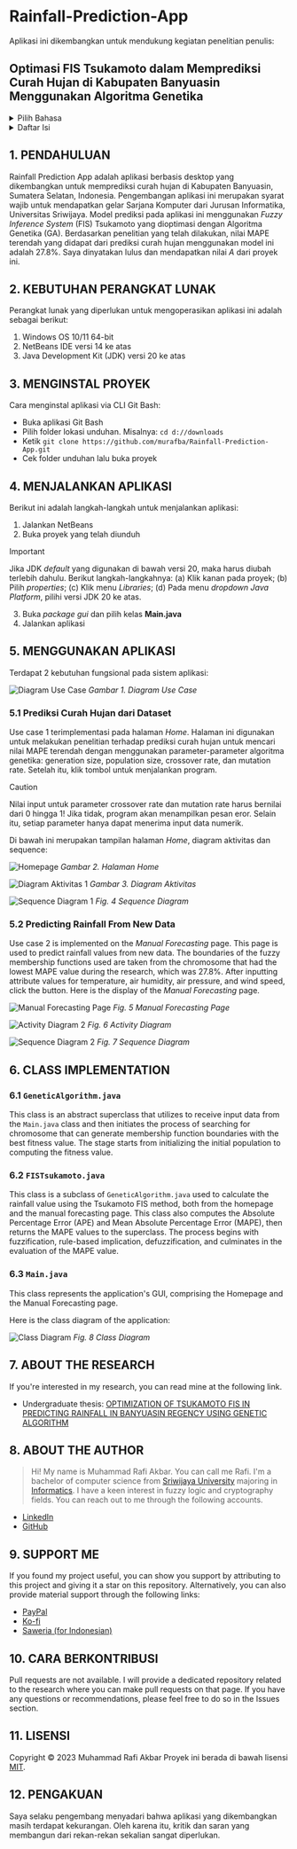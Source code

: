 # Rainfall-Prediction-App

Aplikasi ini dikembangkan untuk mendukung kegiatan penelitian penulis:
## Optimasi FIS Tsukamoto dalam Memprediksi Curah Hujan di Kabupaten Banyuasin Menggunakan Algoritma Genetika

<details>
  <summary>Pilih Bahasa</summary>
  <ul>
    <li>
      <a href="https://github.com/murafba/Rainfall-Prediction-App/blob/main/README-Indonesian.md">Bahasa Indonesia</a>
    </li>
    <li>
      <a href="https://github.com/murafba/Rainfall-Prediction-App/blob/main/README.md">English</a>
    </li>
  </ul>
</details>

<details>
  <summary>Daftar Isi</summary>
  <ul>
    <li>
      <a href="https://github.com/murafba/Rainfall-Prediction-App/blob/main/README.md#1-pendahuluan">1. PENDAHULUAN</a>
    </li>
    <li>
      <a href="https://github.com/murafba/Rainfall-Prediction-App/blob/main/README.md#2-kebutuhan-perangkat-lunak">2. KEBUTUHAN PERANGKAT LUNAK</a>
    </li>
    <li>
      <a href="https://github.com/murafba/Rainfall-Prediction-App/blob/main/README.md#3-menginstal-proyek">3. MENGINSTAL PROYEK</a>
    </li>
    <li>
      <a href="https://github.com/murafba/Rainfall-Prediction-App/blob/main/README.md#4-menjalankan-aplikasi">4. MENJALANKAN APLIKASI</a>
    </li>
    <li>
      <a href="https://github.com/murafba/Rainfall-Prediction-App/blob/main/README.md#5-menggunakan-aplikasi">5. MENGGUNAKAN APLIKASI</a>
      <ul>
        <li><a href="https://github.com/murafba/Rainfall-Prediction-App/blob/main/README.md#51-prediksi-curah-hujan-dari-dataset">5.1 Prediksi Curah Hujan dari Dataset</a></li>
        <li><a href="https://github.com/murafba/Rainfall-Prediction-App/blob/main/README.md#52-predicting-rainfall-from-new-data">5.2 Predicting Rainfall From New Data</a></li>
      </ul>
    </li>
    <li>
      <a href="https://github.com/murafba/Rainfall-Prediction-App/blob/main/README.md#6-class-implementation">6. CLASS IMPLEMENTATION</a>
      <ul>
        <li><a href="https://github.com/murafba/Rainfall-Prediction-App/blob/main/README.md#61-geneticalgorithmjava">6.1 GeneticAlgorithm.java</a></li>
        <li><a href="https://github.com/murafba/Rainfall-Prediction-App/blob/main/README.md#62-fistsukamotojava">6.2 FISTsukamoto.java</a></li>
        <li><a href="https://github.com/murafba/Rainfall-Prediction-App/blob/main/README.md#63-mainjava">6.3 Main.java</a></li>
      </ul>
    </li>
    <li>
      <a href="https://github.com/murafba/Rainfall-Prediction-App/blob/main/README.md#7-about-the-research">7. ABOUT THE RESEARCH</a>
    </li>
    <li>
      <a href="https://github.com/murafba/Rainfall-Prediction-App/blob/main/README.md#8-about-the-author">8. ABOUT THE AUTHOR</a>
    </li>
    <li>
      <a href="https://github.com/murafba/Rainfall-Prediction-App/blob/main/README.md#9-support-me">9. SUPPORT ME</a>
    </li>
    <li>
      <a href="https://github.com/murafba/Rainfall-Prediction-App/blob/main/README.md#10-cara-berkontribusi">10. CARA BERKONTRIBUSI</a>
    </li>
    <li>
      <a href="https://github.com/murafba/Rainfall-Prediction-App/blob/main/README.md#11-lisensi">11. LISENSI</a>
    </li>
    <li>
      <a href="https://github.com/murafba/Rainfall-Prediction-App/blob/main/README.md#12-pengakuan">12. PENGAKUAN</a>
    </li>
  </ul>
</details>


## 1. PENDAHULUAN
Rainfall Prediction App adalah aplikasi berbasis desktop yang dikembangkan untuk memprediksi curah hujan di Kabupaten Banyuasin, Sumatera Selatan, Indonesia. Pengembangan aplikasi ini merupakan syarat wajib untuk mendapatkan gelar Sarjana Komputer dari Jurusan Informatika, Universitas Sriwijaya. Model prediksi pada aplikasi ini menggunakan *Fuzzy Inference System* (FIS) Tsukamoto yang dioptimasi dengan Algoritma Genetika (GA). Berdasarkan penelitian yang telah dilakukan, nilai MAPE terendah yang didapat dari prediksi curah hujan menggunakan model ini adalah 27.8%. Saya dinyatakan lulus dan mendapatkan nilai *A* dari proyek ini.


## 2. KEBUTUHAN PERANGKAT LUNAK
Perangkat lunak yang diperlukan untuk mengoperasikan aplikasi ini adalah sebagai berikut:
1. Windows OS 10/11 64-bit
2. NetBeans IDE versi 14 ke atas
3. Java Development Kit (JDK) versi 20 ke atas


## 3. MENGINSTAL PROYEK
Cara menginstal aplikasi via CLI Git Bash:
+ Buka aplikasi Git Bash
+ Pilih folder lokasi unduhan. Misalnya: `cd d://downloads`
+ Ketik `git clone https://github.com/murafba/Rainfall-Prediction-App.git`
+ Cek folder unduhan lalu buka proyek


## 4. MENJALANKAN APLIKASI
Berikut ini adalah langkah-langkah untuk menjalankan aplikasi:
1. Jalankan NetBeans
2. Buka proyek yang telah diunduh
> [!IMPORTANT]
> Jika JDK *default* yang digunakan di bawah versi 20, maka harus diubah terlebih dahulu. Berikut langkah-langkahnya:
> (a) Klik kanan pada proyek;
> (b) Pilih *properties*;
> (c) Klik menu *Libraries*;
> (d) Pada menu *dropdown* *Java Platform*, pilihi versi JDK 20 ke atas.
3. Buka *package* *gui* dan pilih kelas **Main.java**
4. Jalankan aplikasi


## 5. MENGGUNAKAN APLIKASI
Terdapat 2 kebutuhan fungsional pada sistem aplikasi:

![Diagram Use Case](https://github.com/murafba/Rainfall-Prediction-App/blob/main/src/gui/Use%20Case%20Diagram%20-%20Bahasa.drawio.png?raw=true "Usecase Diagram")
*Gambar 1. Diagram Use Case*

### 5.1 Prediksi Curah Hujan dari Dataset
Use case 1 terimplementasi pada halaman *Home*. Halaman ini digunakan untuk melakukan penelitian terhadap prediksi curah hujan untuk mencari nilai MAPE terendah dengan menggunakan parameter-parameter algoritma genetika: generation size, population size, crossover rate, dan mutation rate. Setelah itu, klik tombol untuk menjalankan program.

> [!CAUTION]
> Nilai input untuk parameter crossover rate dan mutation rate harus bernilai dari 0 hingga 1! Jika tidak, program akan menampilkan pesan eror. Selain itu, setiap parameter hanya dapat menerima input data numerik.

Di bawah ini merupakan tampilan halaman *Home*, diagram aktivitas dan sequence:

![Homepage](https://github.com/murafba/Rainfall-Prediction-App/blob/main/src/gui/Screenshot%202023-12-28%20224822.png?raw=true "Homepage")
*Gambar 2. Halaman Home*

![Diagram Aktivitas 1](https://github.com/murafba/Rainfall-Prediction-App/blob/main/src/gui/Activity%20Diagram%201.drawio.png?raw=true "Activity Diagram 1")
*Gambar 3. Diagram Aktivitas*

![Sequence Diagram 1](https://github.com/murafba/Rainfall-Prediction-App/blob/main/src/gui/Diagram%20Sequence%20Prediksi%20Curah%20hujan%20dari%20Data%20Set.drawio.png?raw=true "Sequence Diagram 1")
*Fig. 4 Sequence Diagram*

### 5.2 Predicting Rainfall From New Data
Use case 2 is implemented on the *Manual Forecasting* page. This page is used to predict rainfall values from new data. The boundaries of the fuzzy membership functions used are taken from the chromosome that had the lowest MAPE value during the research, which was 27.8%. After inputting attribute values for temperature, air humidity, air pressure, and wind speed, click the button. Here is the display of the *Manual Forecasting* page.

![Manual Forecasting Page](https://github.com/murafba/Rainfall-Prediction-App/blob/main/src/gui/Screenshot%202023-12-29%20232823.png?raw=true "Manual Forecastin Page")
*Fig. 5 Manual Forecasting Page*

![Activity Diagram 2](https://github.com/murafba/Rainfall-Prediction-App/blob/main/src/gui/Activity%20Diagram%202.drawio.png?raw=true "Activity Diagram 2")
*Fig. 6 Activity Diagram*

![Sequence Diagram 2](https://github.com/murafba/Rainfall-Prediction-App/blob/main/src/gui/Diagram%20Sequence%20Prediksi%20Curah%20hujan%20dari%20Data%20Baru.drawio.png?raw=true "Sequence Diagram 2")
*Fig. 7 Sequence Diagram*


## 6. CLASS IMPLEMENTATION

### 6.1 `GeneticAlgorithm.java`
This class is an abstract superclass that utilizes to receive input data from the `Main.java` class and then initiates the process of searching for chromosome that can generate membership function boundaries with the best fitness value. The stage starts from initializing the initial population to computing the fitness value.

### 6.2 `FISTsukamoto.java`
This class is a subclass of `GeneticAlgorithm.java` used to calculate the rainfall value using the Tsukamoto FIS method, both from the homepage and the manual forecasting page. This class also computes the Absolute Percentage Error (APE) and Mean Absolute Percentage Error (MAPE), then returns the MAPE values to the superclass. The process begins with fuzzification, rule-based implication, defuzzification, and culminates in the evaluation of the MAPE value.

### 6.3 `Main.java`
This class represents the application's GUI, comprising the Homepage and the Manual Forecasting page.

Here is the class diagram of the application:

![Class Diagram](https://github.com/murafba/Rainfall-Prediction-App/blob/main/src/gui/Diagram%20Kelas.drawio.png?raw=true "Class Diagram")
*Fig. 8 Class Diagram*


## 7. ABOUT THE RESEARCH
If you're interested in my research, you can read mine at the following link.
- Undergraduate thesis: [OPTIMIZATION OF TSUKAMOTO FIS IN PREDICTING RAINFALL IN BANYUASIN REGENCY USING GENETIC ALGORITHM](http://repository.unsri.ac.id/137165/)


## 8. ABOUT THE AUTHOR
> Hi! My name is Muhammad Rafi Akbar. You can call me Rafi. I'm a bachelor of computer science from [Sriwijaya University](https://unsri.ac.id) majoring in [Informatics](https://if.ilkom.unsri.ac.id). I have a keen interest in fuzzy logic and cryptography fields. You can reach out to me through the following accounts.
- [LinkedIn](https://linkedin.com/in/murafba)
- [GitHub](https://github.com/murafba)


## 9. SUPPORT ME
If you found my project useful, you can show you support by attributing to this project and giving it a star on this repository. Alternatively, you can also provide material support through the following links:
- [PayPal](https://paypal.me/murafba)
- [Ko-fi](https://ko-fi.com/murafba)
- [Saweria (for Indonesian)](https://saweria.co/murafba)


## 10. CARA BERKONTRIBUSI
Pull requests are not available. I will provide a dedicated repository related to the research where you can make pull requests on that page. If you have any questions or recommendations, please feel free to do so in the Issues section.


## 11. LISENSI
Copyright &copy; 2023 Muhammad Rafi Akbar
Proyek ini berada di bawah lisensi [MIT](https://github.com/murafba/Rainfall-Prediction-App/blob/main/LICENSE).


## 12. PENGAKUAN
Saya selaku pengembang menyadari bahwa aplikasi yang dikembangkan masih terdapat kekurangan. Oleh karena itu, kritik dan saran yang membangun dari rekan-rekan sekalian sangat diperlukan.

